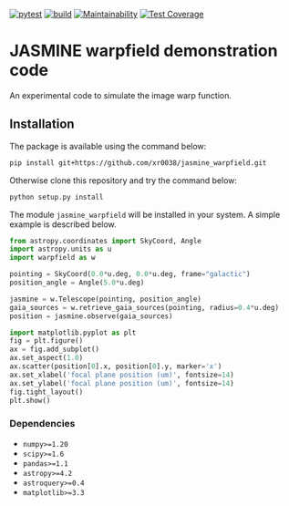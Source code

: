 [![pytest](https://github.com/JASMINE-Mission/jasmine_warpfield/actions/workflows/pytest.yml/badge.svg?branch=develop)](https://github.com/JASMINE-Mission/jasmine_warpfield/tree/develop)
[![build](https://github.com/JASMINE-Mission/jasmine_warpfield/actions/workflows/build.yml/badge.svg?branch=develop)](https://github.com/JASMINE-Mission/jasmine_warpfield/actions/workflows/build.yml)
[![Maintainability](https://api.codeclimate.com/v1/badges/92fcbdadd8b118238161/maintainability)](https://codeclimate.com/github/JASMINE-Mission/jasmine_warpfield/maintainability)
[![Test Coverage](https://api.codeclimate.com/v1/badges/92fcbdadd8b118238161/test_coverage)](https://codeclimate.com/github/JASMINE-Mission/jasmine_warpfield/test_coverage)

# JASMINE warpfield demonstration code
An experimental code to simulate the image warp function.


## Installation

The package is available using the command below:

``` bash
pip install git+https://github.com/xr0038/jasmine_warpfield.git
```

Otherwise clone this repository and try the command below:

``` bash
python setup.py install
```

The module `jasmine_warpfield` will be installed in your system. A simple example is described below.

``` python
from astropy.coordinates import SkyCoord, Angle
import astropy.units as u
import warpfield as w

pointing = SkyCoord(0.0*u.deg, 0.0*u.deg, frame="galactic")
position_angle = Angle(5.0*u.deg)

jasmine = w.Telescope(pointing, position_angle)
gaia_sources = w.retrieve_gaia_sources(pointing, radius=0.4*u.deg)
position = jasmine.observe(gaia_sources)

import matplotlib.pyplot as plt
fig = plt.figure()
ax = fig.add_subplot()
ax.set_aspect(1.0)
ax.scatter(position[0].x, position[0].y, marker='x')
ax.set_xlabel('focal plane position (um)', fontsize=14)
ax.set_ylabel('focal plane position (um)', fontsize=14)
fig.tight_layout()
plt.show()
```


### Dependencies

- `numpy>=1.20`
- `scipy>=1.6`
- `pandas>=1.1`
- `astropy>=4.2`
- `astroquery>=0.4`
- `matplotlib>=3.3`
